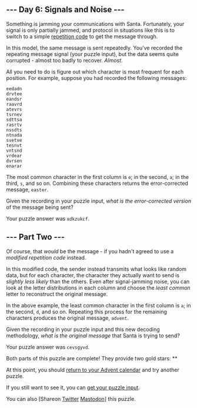
--- Day 6: Signals and Noise ---
--------------------------------

Something is jamming your communications with Santa. Fortunately, your signal is only partially jammed, and protocol in situations like this is to switch to a simple [repetition code](https://en.wikipedia.org/wiki/Repetition_code) to get the message through.


In this model, the same message is sent repeatedly. You've recorded the repeating message signal (your puzzle input), but the data seems quite corrupted - almost too badly to recover. *Almost*.


All you need to do is figure out which character is most frequent for each position. For example, suppose you had recorded the following messages:



```
eedadn
drvtee
eandsr
raavrd
atevrs
tsrnev
sdttsa
rasrtv
nssdts
ntnada
svetve
tesnvt
vntsnd
vrdear
dvrsen
enarar

```

The most common character in the first column is `e`; in the second, `a`; in the third, `s`, and so on. Combining these characters returns the error-corrected message, `easter`.


Given the recording in your puzzle input, *what is the error-corrected version* of the message being sent?



Your puzzle answer was `xdkzukcf`.

--- Part Two ---
----------------

Of course, that *would* be the message - if you hadn't agreed to use a *modified repetition code* instead.


In this modified code, the sender instead transmits what looks like random data, but for each character, the character they actually want to send is *slightly less likely* than the others. Even after signal-jamming noise, you can look at the letter distributions in each column and choose the *least common* letter to reconstruct the original message.


In the above example, the least common character in the first column is `a`; in the second, `d`, and so on. Repeating this process for the remaining characters produces the original message, `advent`.


Given the recording in your puzzle input and this new decoding methodology, *what is the original message* that Santa is trying to send?



Your puzzle answer was `cevsgyvd`.

Both parts of this puzzle are complete! They provide two gold stars: \*\*


At this point, you should [return to your Advent calendar](/2016) and try another puzzle.


If you still want to see it, you can [get your puzzle input](6/input).


You can also [Shareon
 [Twitter](https://twitter.com/intent/tweet?text=I%27ve+completed+%22Signals+and+Noise%22+%2D+Day+6+%2D+Advent+of+Code+2016&url=https%3A%2F%2Fadventofcode%2Ecom%2F2016%2Fday%2F6&related=ericwastl&hashtags=AdventOfCode)
[Mastodon](javascript:void(0);)] this puzzle.


